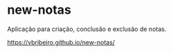 # new-notas
Aplicação para criação, conclusão e exclusão de notas.

https://vbribeiro.github.io/new-notas/
